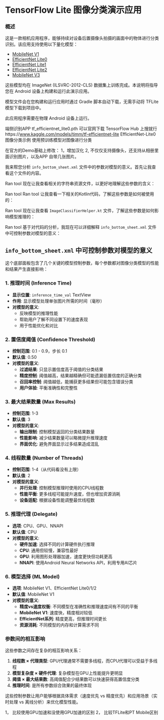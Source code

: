 # TensorFlow Lite 图像分类演示应用

### 概述

这是一款相机应用程序，能够持续对设备后置摄像头拍摄的画面中的物体进行分类识别。该应用支持使用以下量化模型：
- [MobileNet V1](https://tfhub.dev/tensorflow/lite-model/mobilenet_v1_1.0_224_quantized/1/metadata/1)
- [EfficientNet Lite0](https://tfhub.dev/tensorflow/lite-model/efficientnet/lite0/int8/2)
- [EfficientNet Lite1](https://tfhub.dev/tensorflow/lite-model/efficientnet/lite1/int8/2)
- [EfficientNet Lite2](https://tfhub.dev/tensorflow/lite-model/efficientnet/lite2/int8/2)
- [MobileNet V3](https://aihub.qualcomm.com/models/mobilenet_v3_small)

这些模型均在 ImageNet (ILSVRC-2012-CLS) 数据集上训练完成。本说明将指导您在 Android 设备上构建和运行此演示应用。

模型文件会在您构建和运行应用时通过 Gradle 脚本自动下载，无需手动将 TFLite 模型下载到项目中。

此应用程序需要在物理 Android 设备上运行。

端侧识别APP
tf_efficientnet_lite0.pth 可以官网下载
TensorFlow Hub 上搜就行https://www.kaggle.com/models/timm/tf-efficientnet-lite
EfficientNet-Lite0 图像分类示例
使用预训练模型对图像进行分类

在官方的Demo基础上修改：
1，增加汉化
2, 不仅仅支持摄像头，还支持从相册里面识别图片，以及APP 自带几张图片。


我来帮您分析 `info_bottom_sheet.xml` 文件中的参数对模型的意义。首先让我查看这个文件的内容。

Ran tool
现在让我查看相关的字符串资源文件，以更好地理解这些参数的含义：

Ran tool
Ran tool
让我查看一下相关的Kotlin代码，了解这些参数是如何被使用的：

Ran tool
现在让我查看 `ImageClassifierHelper.kt` 文件，了解这些参数是如何影响模型推理的：

Ran tool
基于对代码的分析，我现在可以详细解释 `info_bottom_sheet.xml` 文件中可控制参数对模型的意义：

## `info_bottom_sheet.xml` 中可控制参数对模型的意义

这个底部面板包含了几个关键的模型控制参数，每个参数都对图像分类模型的性能和结果产生直接影响：

### 1. **推理时间 (Inference Time)**
- **显示位置**: `inference_time_val` TextView
- **作用**: 显示模型处理单张图片所需的时间（毫秒）
- **对模型的意义**:
    - 反映模型的推理性能
    - 帮助用户了解不同设置下的速度表现
    - 用于性能优化和对比

### 2. **置信度阈值 (Confidence Threshold)**
- **控制范围**: 0.1 - 0.9，步长 0.1
- **默认值**: 0.50
- **对模型的意义**:
    - **过滤结果**: 只显示置信度高于阈值的分类结果
    - **精度控制**: 阈值越高，结果越精确但可能遗漏低置信度的正确分类
    - **召回率控制**: 阈值越低，能捕获更多结果但可能包含错误分类
    - **用户体验**: 平衡准确性和完整性

### 3. **最大结果数量 (Max Results)**
- **控制范围**: 1-3
- **默认值**: 3
- **对模型的意义**:
    - **输出限制**: 控制模型返回的分类结果数量
    - **性能影响**: 减少结果数量可以略微提升推理速度
    - **界面优化**: 避免界面显示过多结果造成混乱

### 4. **线程数量 (Number of Threads)**
- **控制范围**: 1-4（从代码看没有上限）
- **默认值**: 2
- **对模型的意义**:
    - **并行处理**: 控制模型推理时使用的CPU线程数
    - **性能平衡**: 更多线程可能提升速度，但也增加资源消耗
    - **设备适配**: 根据设备性能调整最优线程数

### 5. **推理代理 (Delegate)**
- **选项**: CPU、GPU、NNAPI
- **默认值**: CPU
- **对模型的意义**:
    - **硬件加速**: 选择不同的计算硬件执行推理
    - **CPU**: 通用但较慢，兼容性最好
    - **GPU**: 利用图形处理器加速，速度更快但功耗更高
    - **NNAPI**: 使用Android Neural Networks API，利用专用AI芯片

### 6. **模型选择 (ML Model)**
- **选项**: MobileNet V1、EfficientNet Lite0/1/2
- **默认值**: MobileNet V1
- **对模型的意义**:
    - **精度vs速度权衡**: 不同模型在准确性和推理速度间有不同的平衡
    - **MobileNet V1**: 速度快，精度相对较低
    - **EfficientNet系列**: 精度更高，但推理时间更长
    - **资源消耗**: 不同模型的内存和计算需求不同

### 参数间的相互影响

这些参数之间存在复杂的相互影响关系：

1. **线程数 × 代理类型**: GPU代理通常不需要多线程，而CPU代理可以受益于多线程
2. **模型复杂度 × 硬件代理**: 复杂模型在GPU上性能提升更明显
3. **阈值 × 最大结果数**: 高阈值配合少结果数可以快速获得高置信度分类
4. **推理时间**: 是所有参数综合效果的最终体现

这些控制参数让用户能够根据具体需求（速度优先 vs 精度优先）和应用场景（实时处理 vs 离线分析）来优化模型性能。

1， 比较使用GPU加速和没使用GPU加速的区别
2， 比较TFLite和PT Mobile区别

